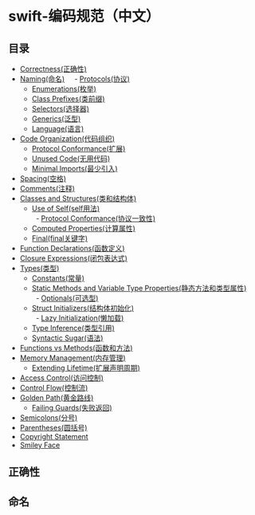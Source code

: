 # swift-编码规范（中文）

## 目录
 + [Correctness(正确性)](#正确性)  
 + [Naming(命名)](#命名)  
   - [Protocols(协议)](#协议)  
   - [Enumerations(枚举)](#枚举)  
   - [Class Prefixes(类前缀)](#类前缀)  
   - [Selectors(选择器)](#选择器)  
   - [Generics(泛型)](#泛型)  
   - [Language(语言)](#语言)
 + [Code Organization(代码组织)](#代码组织)  
   - [Protocol Conformance(扩展)](#扩展)  
   - [Unused Code(无用代码)](#无用代码)  
   - [Minimal Imports(最少引入)](#最少引入)  
 + [Spacing(空格)](#空格)  
 + [Comments(注释)](#注释)  
 + [Classes and Structures(类和结构体)](#类和结构体)  
   - [Use of Self(self用法)](#self用法)  
   - [Protocol Conformance(协议一致性)](#协议一致性)  
   - [Computed Properties(计算属性)](#计算属性)  
   - [Final(final关键字)](#final关键字)
 + [Function Declarations(函数定义)](#函数定义)  
 + [Closure Expressions(闭包表达式)](#闭包表达式)
 + [Types(类型)](#类型)
   - [Constants(常量)](#常量)  
   - [Static Methods and Variable Type Properties(静态方法和类型属性)](#静态方法和类型属性)  
   - [Optionals(可选型)](#可选型)  
   - [Struct Initializers(结构体初始化)](#结构体初始化)  
   - [Lazy Initialization(懒加载)](#懒加载)  
   - [Type Inference(类型引用)](#类型引用)  
   - [Syntactic Sugar(语法)](#语法)  
 + [Functions vs Methods(函数和方法)](#函数和方法)  
 + [Memory Management(内存管理)](#内存管理)  
   - [Extending Lifetime(扩展声明周期)](#扩展声明周期)  
 + [Access Control(访问控制)](#访问控制)  
 + [Control Flow(控制流)](#控制流)  
 + [Golden Path(黄金路线)](#黄金路线)  
   - [Failing Guards(失败返回)](#失败返回)  
 + [Semicolons(分号)](#分号)  
 + [Parentheses(圆括号)](#圆括号)  
 + [Copyright Statement](#CopyrightStatement)  
 + [Smiley Face](#SmileyFace)  
 
 ## 正确性
 
 ## 命名
 
 
   
